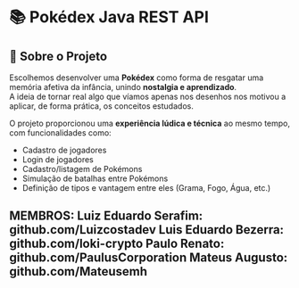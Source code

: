 # 📚 Pokédex Java REST API

## 📖 Sobre o Projeto

Escolhemos desenvolver uma **Pokédex** como forma de resgatar uma memória afetiva da infância, unindo **nostalgia e aprendizado**.  
A ideia de tornar real algo que víamos apenas nos desenhos nos motivou a aplicar, de forma prática, os conceitos estudados.

O projeto proporcionou uma **experiência lúdica e técnica** ao mesmo tempo, com funcionalidades como:

- Cadastro de jogadores
- Login de jogadores
- Cadastro/listagem de Pokémons
- Simulação de batalhas entre Pokémons
- Definição de tipos e vantagem entre eles (Grama, Fogo, Água, etc.)

**MEMBROS:**
Luiz Eduardo Serafim: github.com/Luizcostadev
Luis Eduardo Bezerra: github.com/loki-crypto
Paulo Renato: github.com/PaulusCorporation
Mateus Augusto: github.com/Mateusemh 
---
